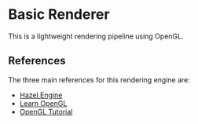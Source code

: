 # Basic Renderer
This is a lightweight rendering pipeline using OpenGL.

## References
The three main references for this rendering engine are:
* [Hazel Engine](https://github.com/TheCherno/Hazel)
* [Learn OpenGL](https://github.com/JoeyDeVries/LearnOpenGL)
* [OpenGL Tutorial](https://github.com/VictorGordan/opengl-tutorials)
